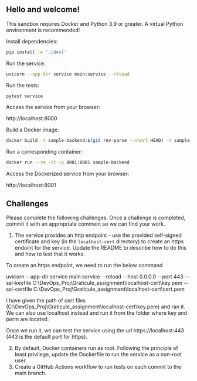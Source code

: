 ## Hello and welcome!

This sandbox requires Docker and Python 3.9 or greater. A virtual Python environment is recommended!

Install dependencies:
```bash
pip install -e '.[dev]'
```
Run the service:
```bash
uvicorn --app-dir service main:service --reload
```
Run the tests:
```bash
pytest service
```
Access the service from your browser:

http://localhost:8000

Build a Docker image:
```bash
docker build -t sample-backend:$(git rev-parse --short HEAD) -t sample-backend:latest .
```
Run a corresponding container:
```bash
docker run --rm -it -p 8001:8001 sample-backend
```
Access the Dockerized service from your browser:

http://localhost:8001

## Challenges

Please complete the following challenges. Once a challenge is completed, commit it with an appropriate comment so we can find your work. 

1. The service provides an http endpoint - use the provided self-signed certificate and key (in the `localhost-cert` directory) to create an https endoint for the service. Update the README to describe how to do this and how to test that it works.

To create an https endpoint, we need to run the below command

uvicorn --app-dir service main:service --reload --host 0.0.0.0 --port 443 --ssl-keyfile C:\DevOps_Proj\Graticule_assignment\localhost-cert\key.pem --ssl-certfile C:\DevOps_Proj\Graticule_assignment\localhost-cert\cert.pem

I have given the path of cert files (C:\DevOps_Proj\Graticule_assignment\localhost-cert\key.pem) and ran it. We can also use localhost instead and run it from the folder where key and perm are located.

Once we run it, we can test the service using the url https://localhost:443 (443 is the default port for https).


2. By default, Docker containers run as root. Following the principle of least privilege, update the Dockerfile to run the service as a non-root user. 
3. Create a GitHub Actions workflow to run tests on each commit to the main branch. 
